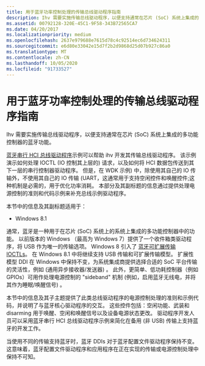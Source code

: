 ```yaml
---
title: 用于蓝牙功率控制处理的传输总线驱动程序指南
description: Ihv 需要实施传输总线驱动程序，以便支持通常在芯片 (SoC) 系统上集成的多功能控制器的蓝牙功能。
ms.assetid: 00792128-320E-45C1-9F58-343B72565CA7
ms.date: 04/20/2017
ms.localizationpriority: medium
ms.openlocfilehash: 2637e979688e7615d78c4c92514ec6d734624311
ms.sourcegitcommit: e6d80e33042e15d7f2b2d9868d25d07b927c86a0
ms.translationtype: MT
ms.contentlocale: zh-CN
ms.lasthandoff: 10/05/2020
ms.locfileid: "91733527"
---
```

# <a name="transport-bus-driver-for-bluetooth-power-control-handling-guidelines"></a>用于蓝牙功率控制处理的传输总线驱动程序指南


Ihv 需要实施传输总线驱动程序，以便支持通常在芯片 (SoC) 系统上集成的多功能控制器的蓝牙功能。

[蓝牙串行 HCI 总线驱动程序](/samples/browse/)示例可以帮助 ihv 开发其传输总线驱动程序。 该示例演示如何处理 IOCTL (IO 控制其上层的) 请求，以及如何将 HCI 数据包传送到其下一层的串行控制器驱动程序。 但是，在 WDK 示例) 中，除使用其自己的 IO 传输外，不使用其自己的 IO 传输 (UART，这通常用于支持空闲控件和唤醒控件;这种机制是必需的，用于优化功率消耗。 本部分及其副标题的信息通过提供处理电源控制的准则和代码示例来补充总线示例驱动程序。

本节中的信息及其副标题适用于：

-   Windows 8.1

通常，蓝牙是一种用于在芯片 (SoC) 系统上的系统上集成的多功能控制器中的功能。 以前版本的 Windows （最高为 Windows 7）提供了一个收件箱类驱动程序，将 USB 作为唯一的传输选项。 Windows 8 引入了 [蓝牙可扩展传输 IOCTLs](/windows-hardware/drivers/ddi/index)。 在 Windows 8.1 中将继续支持 USB 传输和可扩展传输模型。 扩展性模型 DDI 在 Windows 中保持不变，为系统集成商提供选择合适的 SoC 平台传输的灵活性，例如 (通用异步接收器/发送器) 。 此外，更简单、低功耗控制器（例如 GPIOs）可用作处理电源控制的 "sideband" 机制 (例如，启用蓝牙无线电，并将其作为睡眠/唤醒信号) 。

本节中的信息及其子主题提供了此类总线驱动程序的电源控制处理的准则和示例代码，并说明了与蓝牙核心驱动程序的交互。 这些控件包括：空闲功能、武装和 disarming 用于唤醒、空闲和唤醒信号以及设备电源状态更改。 驱动程序开发人员可以采用蓝牙串行 HCI 总线驱动程序示例来简化在备用 (非 USB) 传输上支持蓝牙的开发工作。

当使用不同的传输支持蓝牙时，蓝牙 DDIs 对于蓝牙配置文件驱动程序保持不变。 这意味着，蓝牙配置文件驱动程序和应用程序在正在实现的传输或电源控制处理中保持不可知。

